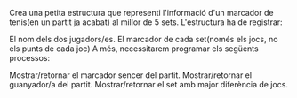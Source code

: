 Crea una petita estructura que representi l'informació d'un marcador de tenis(en un partit ja acabat) al millor de 5 sets. L'estructura ha de registrar:

El nom dels dos jugadors/es.
El marcador de cada set(només els jocs, no els punts de cada joc)
A més, necessitarem programar els següents processos:

Mostrar/retornar el marcador sencer del partit.
Mostrar/retornar el guanyador/a del partit.
Mostrar/retornar el set amb major diferència de jocs.
